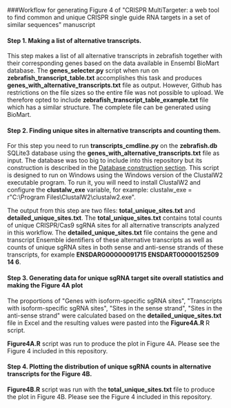 ###Workflow for generating Figure 4 of "CRISPR MultiTargeter: a web tool to find common and unique CRISPR single guide RNA targets in a set of similar sequences" manuscript

#### Step 1. Making a list of alternative transcripts.

This step makes a list of all alternative transcripts in zebrafish together with their corresponding genes based on the data available in Ensembl BioMart database. The **genes_selecter.py** script when run on **zebrafish_transcript_table.txt** accomplishes this task and produces **genes_with_alternative_transcripts.txt** file as output. However, Github has restrictions on the file sizes so the entire file was not possible to upload. We therefore opted to include **zebrafish_transcript_table_example.txt** file which has a similar structure. The complete file can be generated using BioMart.

#### Step 2. Finding unique sites in alternative transcripts and counting them.

For this step you need to run **transcripts_cmdline.py** on the **zebrafish.db** SQLite3 database using the **genes_with_alternative_transcripts.txt** file as input. The database was too big to include into this repository but its construction is described in the [Database construction section](https://github.com/SergeyPry/CRISPR_MultiTargeter/tree/master/database_construction). This script is designed to run on Windows using the Windows version of the ClustalW2 executable program. To run it, you will need to install ClustalW2 and configure the **clustalw_exe** variable, for example:
clustalw_exe = r"C:\\Program Files\\ClustalW2\\clustalw2.exe".

The output from this step are two files: **total_unique_sites.txt** and **detailed_unique_sites.txt**. The **total_unique_sites.txt** contains total counts of unique CRISPR/Cas9 sgRNA sites for all alternative transcripts analyzed in this workflow. The **detailed_unique_sites.txt** file contains the gene and transcript Ensemble identifiers of these alternative transcripts as well as counts of unique sgRNA sites in both sense and anti-sense strands of these transcripts, for example
**ENSDARG00000091715	ENSDART00000152509	14	6**.

#### Step 3. Generating data for unique sgRNA target site overall statistics and making the Figure 4A plot

The proportions of "Genes with isoform-specific sgRNA sites", "Transcripts with isoform-specific sgRNA sites", "Sites in the sense strand", "Sites in the anti-sense strand" were calculated based on the **detailed_unique_sites.txt** file in Excel and the resulting values were pasted into the **Figure4A.R** R script.

**Figure4A.R** script was run to produce the plot in Figure 4A. Please see the Figure 4 included in this repository.

#### Step 4. Plotting the distribution of unique sgRNA counts in alternative transcripts for the Figure 4B.

**Figure4B.R** script was run with the **total_unique_sites.txt** file to produce the plot in Figure 4B. Please see the Figure 4 included in this repository.






